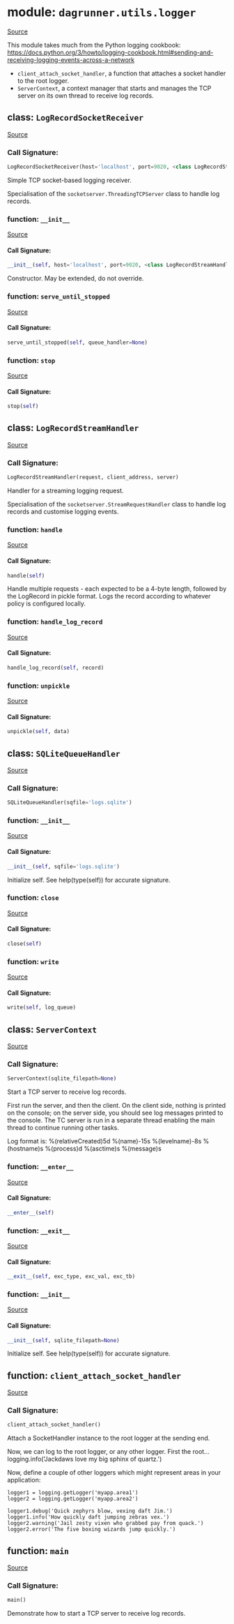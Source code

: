 # module: `dagrunner.utils.logger`

[Source](../dagrunner/utils/logger.py#L0)

This module takes much from the Python logging cookbook:
https://docs.python.org/3/howto/logging-cookbook.html#sending-and-receiving-logging-events-across-a-network

- `client_attach_socket_handler`, a function that attaches a socket handler to the root
  logger.
- `ServerContext`, a context manager that starts and manages the TCP server on its own
  thread to receive log records.

## class: `LogRecordSocketReceiver`

[Source](../dagrunner/utils/logger.py#L105)

### Call Signature:

```python
LogRecordSocketReceiver(host='localhost', port=9020, <class LogRecordStreamHandler>, log_queue=None)
```

Simple TCP socket-based logging receiver.

Specialisation of the `socketserver.ThreadingTCPServer` class to handle
log records.

### function: `__init__`

[Source](../dagrunner/utils/logger.py#L115)

#### Call Signature:

```python
__init__(self, host='localhost', port=9020, <class LogRecordStreamHandler>, log_queue=None)
```

Constructor.  May be extended, do not override.

### function: `serve_until_stopped`

[Source](../dagrunner/utils/logger.py#L128)

#### Call Signature:

```python
serve_until_stopped(self, queue_handler=None)
```

### function: `stop`

[Source](../dagrunner/utils/logger.py#L140)

#### Call Signature:

```python
stop(self)
```

## class: `LogRecordStreamHandler`

[Source](../dagrunner/utils/logger.py#L56)

### Call Signature:

```python
LogRecordStreamHandler(request, client_address, server)
```

Handler for a streaming logging request.

Specialisation of the `socketserver.StreamRequestHandler` class to handle log
records and customise logging events.

### function: `handle`

[Source](../dagrunner/utils/logger.py#L64)

#### Call Signature:

```python
handle(self)
```

Handle multiple requests - each expected to be a 4-byte length,
followed by the LogRecord in pickle format. Logs the record
according to whatever policy is configured locally.

### function: `handle_log_record`

[Source](../dagrunner/utils/logger.py#L90)

#### Call Signature:

```python
handle_log_record(self, record)
```

### function: `unpickle`

[Source](../dagrunner/utils/logger.py#L87)

#### Call Signature:

```python
unpickle(self, data)
```

## class: `SQLiteQueueHandler`

[Source](../dagrunner/utils/logger.py#L145)

### Call Signature:

```python
SQLiteQueueHandler(sqfile='logs.sqlite')
```

### function: `__init__`

[Source](../dagrunner/utils/logger.py#L146)

#### Call Signature:

```python
__init__(self, sqfile='logs.sqlite')
```

Initialize self.  See help(type(self)) for accurate signature.

### function: `close`

[Source](../dagrunner/utils/logger.py#L194)

#### Call Signature:

```python
close(self)
```

### function: `write`

[Source](../dagrunner/utils/logger.py#L171)

#### Call Signature:

```python
write(self, log_queue)
```

## class: `ServerContext`

[Source](../dagrunner/utils/logger.py#L199)

### Call Signature:

```python
ServerContext(sqlite_filepath=None)
```

Start a TCP server to receive log records.

First run the server, and then the client. On the client side, nothing is printed
on the console; on the server side, you should see log messages printed to the
console.  The TC server is run in a separate thread enabling the main thread to
continue running other tasks.

Log format is:
%(relativeCreated)5d %(name)-15s %(levelname)-8s %(hostname)s %(process)d %(asctime)s %(message)s

### function: `__enter__`

[Source](../dagrunner/utils/logger.py#L218)

#### Call Signature:

```python
__enter__(self)
```

### function: `__exit__`

[Source](../dagrunner/utils/logger.py#L240)

#### Call Signature:

```python
__exit__(self, exc_type, exc_val, exc_tb)
```

### function: `__init__`

[Source](../dagrunner/utils/logger.py#L213)

#### Call Signature:

```python
__init__(self, sqlite_filepath=None)
```

Initialize self.  See help(type(self)) for accurate signature.

## function: `client_attach_socket_handler`

[Source](../dagrunner/utils/logger.py#L28)

### Call Signature:

```python
client_attach_socket_handler()
```

Attach a SocketHandler instance to the root logger at the sending end.

Now, we can log to the root logger, or any other logger. First the root...
    logging.info('Jackdaws love my big sphinx of quartz.')

Now, define a couple of other loggers which might represent areas in your
application:

    logger1 = logging.getLogger('myapp.area1')
    logger2 = logging.getLogger('myapp.area2')

    logger1.debug('Quick zephyrs blow, vexing daft Jim.')
    logger1.info('How quickly daft jumping zebras vex.')
    logger2.warning('Jail zesty vixen who grabbed pay from quack.')
    logger2.error('The five boxing wizards jump quickly.')

## function: `main`

[Source](../dagrunner/utils/logger.py#L245)

### Call Signature:

```python
main()
```

Demonstrate how to start a TCP server to receive log records.

